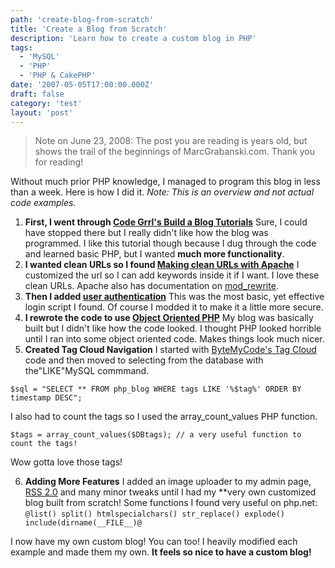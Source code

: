 ```yaml
---
path: 'create-blog-from-scratch'
title: 'Create a Blog from Scratch'
description: 'Learn how to create a custom blog in PHP'
tags:
  - 'MySQL'
  - 'PHP'
  - 'PHP & CakePHP'
date: '2007-05-05T17:00:00.000Z'
draft: false
category: 'test'
layout: 'post'
---
```


> Note on June 23, 2008: The post you are reading is years old, but shows the trail of the beginnings of MarcGrabanski.com. Thank you for reading!

Without much prior PHP knowledge, I managed to program this blog in less than a week. Here is how I did it. _Note: This is an overview and not actual code examples._

1. **First, I went through [Code Grrl's Build a Blog Tutorials](http://codegrrl.com/category/tutorials/build-a-blog)**
   Sure, I could have stopped there but I really didn't like how the blog was programmed. I like this tutorial though because I dug through the code and learned basic PHP, but I wanted **much more functionality**.
2. **I wanted clean URLs so I found [Making clean URLs with Apache](http://www.evolt.org/article/Making_clean_URLs_with_Apache_and_PHP/18/22880/)**
   I customized the url so I can add keywords inside it if I want. I love these clean URLs. Apache also has documentation on [mod_rewrite](http://httpd.apache.org/docs/1.3/mod/mod_rewrite.html).
3. **Then I added [user authentication](http://www.tutorialized.com/view/tutorial/PHP-Simple-login-script/9963)**
   This was the most basic, yet effective login script I found. Of course I modded it to make it a little more secure.
4. **I rewrote the code to use [Object Oriented PHP](http://www.codewalkers.com/c/a/Programming-Basics/Beginning-Object-Oriented-Programming-in-PHP/)**
   My blog was basically built but I didn't like how the code looked. I thought PHP looked horrible until I ran into some object oriented code. Makes things look much nicer.
5. **Created Tag Cloud Navigation**
   I started with [ByteMyCode's Tag Cloud](http://www.bytemycode.com/snippets/snippet/415/) code and then moved to selecting from the database with the"LIKE"MySQL commmand.

```
$sql = "SELECT ** FROM php_blog WHERE tags LIKE '%$tag%' ORDER BY timestamp DESC";
```

I also had to count the tags so I used the array_count_values PHP function.

```
$tags = array_count_values($DBtags); // a very useful function to count the tags!
```

Wow gotta love those tags!

6. **Adding More Features**
   I added an image uploader to my admin page, [RSS 2.0](http://www.rssboard.org/rss-specification) and many minor tweaks until I had my \*\*very own customized blog built from scratch! Some functions I found very useful on php.net:
   `@list() split() htmlspecialchars() str_replace() explode() include(dirname(__FILE__)@`

I now have my own custom blog! You can too! I heavily modified each example and made them my own. **It feels so nice to have a custom blog!**
